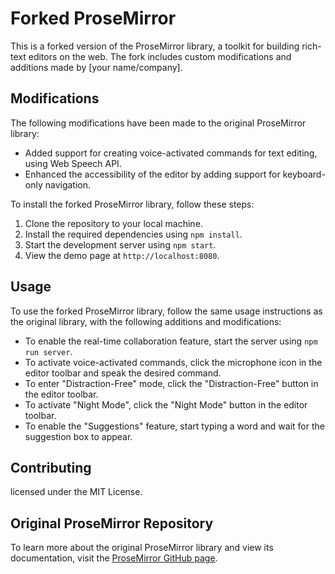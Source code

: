 # Forked ProseMirror

This is a forked version of the ProseMirror library, a toolkit for building rich-text editors on the web. The fork includes custom modifications and additions made by [your name/company].

## Modifications

The following modifications have been made to the original ProseMirror library:

- Added support for creating voice-activated commands for text editing, using Web Speech API.
- Enhanced the accessibility of the editor by adding support for keyboard-only navigation.


To install the forked ProseMirror library, follow these steps:

1. Clone the repository to your local machine.
2. Install the required dependencies using `npm install`.
3. Start the development server using `npm start`.
4. View the demo page at `http://localhost:8080`.

## Usage

To use the forked ProseMirror library, follow the same usage instructions as the original library, with the following additions and modifications:

- To enable the real-time collaboration feature, start the server using `npm run server`.
- To activate voice-activated commands, click the microphone icon in the editor toolbar and speak the desired command.
- To enter "Distraction-Free" mode, click the "Distraction-Free" button in the editor toolbar.
- To activate "Night Mode", click the "Night Mode" button in the editor toolbar.
- To enable the "Suggestions" feature, start typing a word and wait for the suggestion box to appear.

## Contributing
licensed under the MIT License.

## Original ProseMirror Repository

To learn more about the original ProseMirror library and view its documentation, visit the [ProseMirror GitHub page](https://github.com/ProseMirror/prosemirror).
